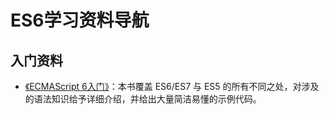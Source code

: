 
# ES6学习资料导航
## 入门资料
* [《ECMAScript 6入门》](http://es6.ruanyifeng.com/)：本书覆盖 ES6/ES7 与 ES5 的所有不同之处，对涉及的语法知识给予详细介绍，并给出大量简洁易懂的示例代码。
